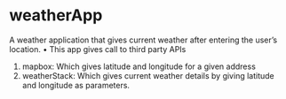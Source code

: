 # weatherApp
A weather application that gives current weather after entering the user’s location.
•	This app gives call to third party APIs
1)	mapbox: Which gives latitude and longitude for a given address
2)	weatherStack: Which gives current weather details by giving latitude and longitude as parameters. 

